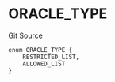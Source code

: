 # ORACLE_TYPE
[Git Source](https://github.com/thrackle-io/rules-protocol/blob/49ab19f6a1a98efed1de2dc532ff3da9b445a7cb/src/economic/ruleStorage/RuleCodeData.sol)


```solidity
enum ORACLE_TYPE {
    RESTRICTED_LIST,
    ALLOWED_LIST
}
```

